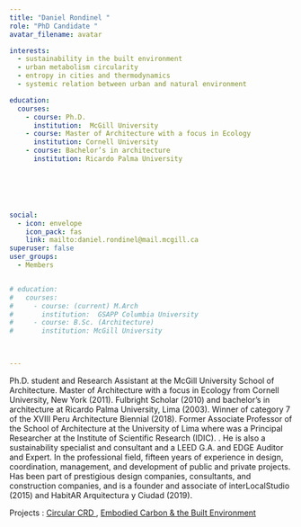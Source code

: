 ```yaml
---
title: "Daniel Rondinel "
role: "PhD Candidate "
avatar_filename: avatar

interests: 
  - sustainability in the built environment
  - urban metabolism circularity 
  - entropy in cities and thermodynamics
  - systemic relation between urban and natural environment

education:
  courses:
    - course: Ph.D. 
      institution:  McGill University
    - course: Master of Architecture with a focus in Ecology
      institution: Cornell University
    - course: Bachelor’s in architecture
      institution: Ricardo Palma University



       


social:
  - icon: envelope
    icon_pack: fas
    link: mailto:daniel.rondinel@mail.mcgill.ca
superuser: false
user_groups:
  - Members


# education:
#   courses:
#     - course: (current) M.Arch
#       institution:  GSAPP Columbia University
#     - course: B.Sc. (Architecture) 
#       institution: McGill University

  

--- 
```



Ph.D. student and Research Assistant at the McGill University School of Architecture. Master of Architecture with a focus in Ecology from Cornell University, New York (2011). Fulbright Scholar (2010) and bachelor’s in architecture at Ricardo Palma University, Lima (2003). Winner of category 7 of the XVIII Peru Architecture Biennial (2018). Former Associate Professor of the School of Architecture at the University of Lima where was a Principal Researcher at the Institute of Scientific Research (IDIC). .   He is also a sustainability specialist and consultant and a LEED G.A. and EDGE Auditor and Expert. In the professional field, fifteen years of experience in design, coordination, management, and development of public and private projects. Has been part of prestigious design companies, consultants, and construction companies, and is a founder and associate of interLocalStudio (2015) and HabitAR Arquitectura y Ciudad (2019). 




Projects  : 
<a href='https://deft-stroopwafel-a0d849.netlify.app/project/circular-crd'  >Circular CRD </a>,
<a href='https://deft-stroopwafel-a0d849.netlify.app/project/circular-crd'  >Embodied Carbon & the Built Environment </a>


</br>
